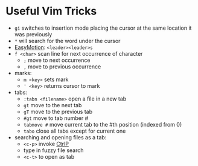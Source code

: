 
# Useful Vim Tricks

+ `gi` switches to insertion mode placing the cursor at the same location it was previously
+ `*` will search for the word under the cursor
+ [EasyMotion](https://github.com/Lokaltog/vim-easymotion): `<leader><leader>s`
+ `f <char>` scan line for next occurrence of character
  + `;` move to next occurrence
  + `,` move to previous occurrence
+ marks:
  + `m <key>` sets mark
  + `' <key>` returns cursor to mark
+ tabs:
  + `:tabn <filename>` open a file in a new tab 
  + `gt` move to the next tab
  + `gT` move to the previous tab
  + `#gt` move to tab number #
  + `tabmove #` move current tab to the #th position (indexed from 0)
  + `tabo` close all tabs except for current one
+ searching and opening files as a tab:
  + `<c-p>` invoke [CtrlP](https://github.com/kien/ctrlp.vim)
  + type in fuzzy file search
  + `<c-t>` to open as tab
